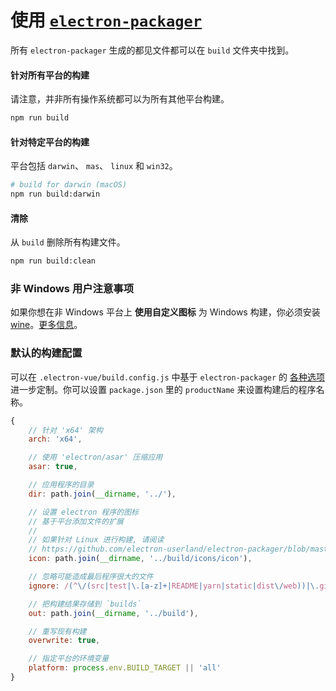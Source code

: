 # 使用 [`electron-packager`](https://github.com/electron-userland/electron-packager)

所有 `electron-packager` 生成的都见文件都可以在 `build` 文件夹中找到。

#### 针对所有平台的构建

请注意，并非所有操作系统都可以为所有其他平台构建。

```bash
npm run build
```

#### 针对特定平台的构建

平台包括 `darwin`、 `mas`、 `linux` 和 `win32`。

```bash
# build for darwin (macOS)
npm run build:darwin
```

#### 清除

从 `build` 删除所有构建文件。

```bash
npm run build:clean
```

### 非 Windows 用户注意事项

如果你想在非 Windows 平台上 **使用自定义图标** 为 Windows 构建，你必须安装 [wine](https://www.winehq.org/)。[更多信息](https://github.com/electron-userland/electron-packager#building-windows-apps-from-non-windows-platforms)。

### 默认的构建配置

可以在 `.electron-vue/build.config.js` 中基于 `electron-packager` 的 [各种选项](https://github.com/electron-userland/electron-packager/blob/master/docs/api.md#options) 进一步定制。你可以设置 `package.json` 里的 `productName` 来设置构建后的程序名称。

```js
{
    // 针对 'x64' 架构
    arch: 'x64',

    // 使用 'electron/asar' 压缩应用
    asar: true,

    // 应用程序的目录
    dir: path.join(__dirname, '../'),

    // 设置 electron 程序的图标
    // 基于平台添加文件的扩展
    //
    // 如果针对 Linux 进行构建, 请阅读
    // https://github.com/electron-userland/electron-packager/blob/master/docs/api.md#icon
    icon: path.join(__dirname, '../build/icons/icon'),

    // 忽略可能造成最后程序很大的文件
    ignore: /(^\/(src|test|\.[a-z]+|README|yarn|static|dist\/web))|\.gitkeep/,

    // 把构建结果存储到 `builds`
    out: path.join(__dirname, '../build'),

    // 重写现有构建
    overwrite: true,

    // 指定平台的环境变量
    platform: process.env.BUILD_TARGET || 'all'
}
```
